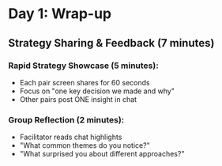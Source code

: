 # Day 1: Wrap-up

## Strategy Sharing & Feedback (7 minutes)

### Rapid Strategy Showcase (5 minutes):

- Each pair screen shares for 60 seconds
- Focus on "one key decision we made and why"
- Other pairs post ONE insight in chat

### Group Reflection (2 minutes):

- Facilitator reads chat highlights
- "What common themes do you notice?"
- "What surprised you about different approaches?"
